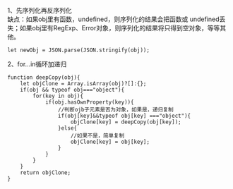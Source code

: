 1、先序列化再反序列化  
缺点：如果obj里有函数，undefined，则序列化的结果会把函数或 undefined丢失；如果obj里有RegExp、Error对象，则序列化的结果将只得到空对象，等等其他。
```
let newObj = JSON.parse(JSON.stringify(obj));
```
2、for...in循环加递归  
```
function deepCopy(obj){
    let objClone = Array.isArray(obj)?[]:{};
    if(obj && typeof obj==="object"){
        for(key in obj){
            if(obj.hasOwnProperty(key)){
                //判断ojb子元素是否为对象，如果是，递归复制
                if(obj[key]&&typeof obj[key] ==="object"){
                    objClone[key] = deepCopy(obj[key]);
                }else{
                    //如果不是，简单复制
                    objClone[key] = obj[key];
                }
            }
        }
    }
    return objClone;
}
```

